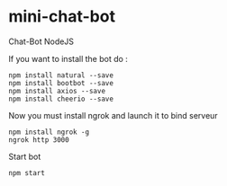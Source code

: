 # mini-chat-bot
Chat-Bot NodeJS

If you want to install the bot do :
```
npm install natural --save
npm install bootbot --save
npm install axios --save
npm install cheerio --save
```
Now you must install ngrok and launch it to bind serveur
```
npm install ngrok -g
ngrok http 3000
```
Start bot
```
npm start
```
